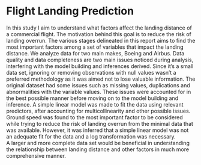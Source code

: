 # Flight Landing Prediction

In this study I aim to understand what factors affect the landing distance of a commercial flight. 
The motivation behind this goal is to reduce the risk of landing overrun. The various stages delineated in this report aims to find the most important factors among a set of variables that impact the landing distance. We analyze data for two main makes, Boeing and Airbus. Data quality and data completeness are two main issues noticed during analysis, interfering with the model building and inferences derived. Since it’s a small data set, ignoring or removing observations with null values wasn’t a preferred methodology as it was aimed not to lose valuable information. The original dataset had some issues such as missing values, duplications and abnormalities with the variable values. These issues were accounted for in the best possible manner before moving on to the model building and inference. A simple linear model was made to fit the data using relevant predictors, after accounting for multicollinearity and other possible issues. Ground speed was found to the most important factor to be considered while trying to reduce the risk of landing overrun from the minimal data that was available. However, it was inferred that a simple linear model was not an adequate fit for the data and a log transformation was necessary.  
A larger and more complete data set would be beneficial in understanding the relationship between landing distance and other factors in much more comprehensive manner.
